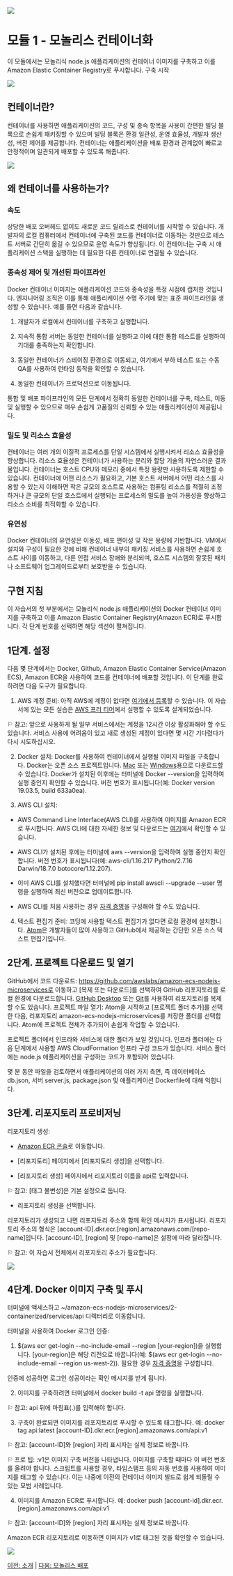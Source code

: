 ![](./images/screenshot-2022-04-24%2017.06.46.png)

# 모듈 1 - 모놀리스 컨테이너화

이 모듈에서는 모놀리식 node.js 애플리케이션의 컨테이너 이미지를 구축하고 이를 Amazon Elastic Container Registry로 푸시합니다. 구축 시작

![](./images/monolith_3-Image-Deployment-to-Amazon-ECR.ef4f8b89baccbd37380998a8d896126df5ed8a3b.png)

## 컨테이너란?
컨테이너를 사용하면 애플리케이션의 코드, 구성 및 종속 항목을 사용이 간편한 빌딩 블록으로 손쉽게 패키징할 수 있으며 빌딩 블록은 환경 일관성, 운영 효율성, 개발자 생산성, 버전 제어를 제공합니다. 컨테이너는 애플리케이션을 배포 환경과 관계없이 빠르고 안정적이며 일관되게 배포할 수 있도록 해줍니다.

![](./images/monolith_2-VM-vs-Containers.78f841efba175556d82f64d1779eb8b725de398d.png)

## 왜 컨테이너를 사용하는가?
### 속도
상당한 배포 오버헤드 없이도 새로운 코드 릴리스로 컨테이너를 시작할 수 있습니다. 개발자의 로컬 컴퓨터에서 컨테이너에 구축된 코드를 컨테이너로 이동하는 것만으로 테스트 서버로 간단히 옮길 수 있으므로 운영 속도가 향상됩니다. 이 컨테이너는 구축 시 애플리케이션 스택을 실행하는 데 필요한 다른 컨테이너로 연결될 수 있습니다.

### 종속성 제어 및 개선된 파이프라인
Docker 컨테이너 이미지는 애플리케이션 코드와 종속성을 특정 시점에 캡처한 것입니다. 엔지니어링 조직은 이를 통해 애플리케이션 수명 주기에 맞는 표준 파이프라인을 생성할 수 있습니다. 예를 들면 다음과 같습니다.

1. 개발자가 로컬에서 컨테이너를 구축하고 실행합니다.

2. 지속적 통합 서버는 동일한 컨테이너를 실행하고 이에 대한 통합 테스트를 실행하여 기대를 충족하는지 확인합니다.

3. 동일한 컨테이너가 스테이징 환경으로 이동되고, 여기에서 부하 테스트 또는 수동 QA를 사용하여 런타임 동작을 확인할 수 있습니다.

4. 동일한 컨테이너가 프로덕션으로 이동됩니다.

통합 및 배포 파이프라인의 모든 단계에서 정확히 동일한 컨테이너를 구축, 테스트, 이동 및 실행할 수 있으므로 매우 손쉽게 고품질의 신뢰할 수 있는 애플리케이션이 제공됩니다.

### 밀도 및 리소스 효율성
컨테이너는 여러 개의 이질적 프로세스를 단일 시스템에서 실행시켜서 리소스 효율성을 향상합니다. 리소스 효율성은 컨테이너가 사용하는 분리와 할당 기술의 자연스러운 결과물입니다. 컨테이너는 호스트 CPU와 메모리 중에서 특정 용량만 사용하도록 제한할 수 있습니다. 컨테이너에 어떤 리소스가 필요하고, 기본 호스트 서버에서 어떤 리소스를 사용할 수 있는지 이해하면 작은 규모의 호스트로 사용하는 컴퓨팅 리소스를 적절히 조정하거나 큰 규모의 단일 호스트에서 실행되는 프로세스의 밀도를 높여 가용성을 향상하고 리소스 소비를 최적화할 수 있습니다.

### 유연성
Docker 컨테이너의 유연성은 이동성, 배포 편이성 및 작은 용량에 기반합니다. VM에서 설치와 구성이 필요한 것에 비해 컨테이너 내부의 패키징 서비스를 사용하면 손쉽게 호스트 사이를 이동하고, 다른 인접 서비스 장애와 분리되며, 호스트 시스템의 잘못된 패치나 소프트웨어 업그레이드로부터 보호받을 수 있습니다. 

## 구현 지침
이 자습서의 첫 부분에서는 모놀리식 node.js 애플리케이션의 Docker 컨테이너 이미지를 구축하고 이를 Amazon Elastic Container Registry(Amazon ECR)로 푸시합니다. 각 단계 번호를 선택하면 해당 섹션이 펼쳐집니다.

## 1단계. 설정
다음 몇 단계에서는 Docker, Github, Amazon Elastic Container Service(Amazon ECS), Amazon ECR을 사용하여 코드를 컨테이너에 배포할 것입니다. 이 단계를 완료하려면 다음 도구가 필요합니다.

1. AWS 계정 준비: 아직 AWS에 계정이 없다면 [여기에서 등록](https://portal.aws.amazon.com/gp/aws/developer/registration/index.html)할 수 있습니다. 이 자습서에 있는 모든 실습은 [AWS 프리 티어](https://aws.amazon.com/free/)에서 실행할 수 있도록 설계되었습니다.

⚐ 참고: 앞으로 사용하게 될 일부 서비스에서는 계정을 12시간 이상 활성화해야 할 수도 있습니다. 서비스 사용에 어려움이 있고 새로 생성된 계정이 있다면 몇 시간 기다렸다가 다시 시도하십시오.

2. Docker 설치: Docker를 사용하여 컨테이너에서 실행될 이미지 파일을 구축합니다. Docker는 오픈 소스 프로젝트입니다. [Mac](https://docs.docker.com/docker-for-mac/install/) 또는 [Windows](https://docs.docker.com/docker-for-windows/install/)용으로 다운로드할 수 있습니다.
Docker가 설치된 이후에는 터미널에 Docker --version을 입력하여 실행 중인지 확인할 수 있습니다. 버전 번호가 표시됩니다(예: Docker version 19.03.5, build 633a0ea).

3. AWS CLI 설치:

- AWS Command Line Interface(AWS CLI)를 사용하여 이미지를 Amazon ECR로 푸시합니다. AWS CLI에 대한 자세한 정보 및 다운로드는 [여기](http://docs.aws.amazon.com/cli/latest/userguide/installing.html)에서 확인할 수 있습니다.

- AWS CLI가 설치된 후에는 터미널에 aws --version을 입력하여 실행 중인지 확인합니다. 버전 번호가 표시됩니다(예: aws-cli/1.16.217 Python/2.7.16 Darwin/18.7.0 botocore/1.12.207).

- 이미 AWS CLI를 설치했다면 터미널에 pip install awscli --upgrade --user 명령을 실행하여 최신 버전으로 업데이트합니다.

- AWS CLI를 처음 사용하는 경우 [자격 증명](https://docs.aws.amazon.com/cli/latest/userguide/cli-chap-configure.html)을 구성해야 할 수도 있습니다.

4. 텍스트 편집기 준비: 코딩에 사용할 텍스트 편집기가 없다면 로컬 환경에 설치합니다. [Atom](https://atom.io/)은 개발자들이 많이 사용하고 GitHub에서 제공하는 간단한 오픈 소스 텍스트 편집기입니다.

## 2단계. 프로젝트 다운로드 및 열기

GitHub에서 코드 다운로드: https://github.com/awslabs/amazon-ecs-nodejs-microservices로 이동하고 [복제 또는 다운로드]를 선택하여 GitHub 리포지토리를 로컬 환경에 다운로드합니다. [GitHub Desktop](https://desktop.github.com/) 또는 [Git](https://git-scm.com/)를 사용하여 리포지토리를 복제할 수도 있습니다.
프로젝트 파일 열기: Atom을 시작하고 [프로젝트 폴더 추가]를 선택한 다음, 리포지토리 amazon-ecs-nodejs-microservices를 저장한 폴더를 선택합니다. Atom에 프로젝트 전체가 추가되어 손쉽게 작업할 수 있습니다.

프로젝트 폴더에서 인프라와 서비스에 대한 폴더가 보일 것입니다. 인프라 폴더에는 다음 단계에서 사용할 AWS CloudFormation 인프라 구성 코드가 있습니다. 서비스 폴더에는 node.js 애플리케이션을 구성하는 코드가 포함되어 있습니다.

몇 분 동안 파일을 검토하면서 애플리케이션의 여러 가지 측면, 즉 데이터베이스 db.json, 서버 server.js, package.json 및 애플리케이션 Dockerfile에 대해 익힙니다.

## 3단계. 리포지토리 프로비저닝

리포지토리 생성:

- [Amazon ECR 콘솔](https://console.aws.amazon.com/ecs/home?#/repositories)로 이동합니다.

- [리포지토리] 페이지에서 [리포지토리 생성]을 선택합니다.

- [리포지토리 생성] 페이지에서 리포지토리 이름을 api로 입력합니다.

⚐ 참고: [태그 불변성]은 기본 설정으로 둡니다.

- 리포지토리 생성을 선택합니다.

리포지토리가 생성되고 나면 리포지토리 주소와 함께 확인 메시지가 표시됩니다. 리포지토리 주소의 형식은 [account-ID].dkr.ecr.[region].amazonaws.com/[repo-name]입니다. [account-ID], [region] 및 [repo-name]은 설정에 따라 달라집니다.

⚐ 참고: 이 자습서 전체에서 리포지토리 주소가 필요합니다.

![](./images/1-3-New-Repo.522f613f9043d718abc5e2e7b66054e6fcda4141.png)

## 4단계. Docker 이미지 구축 및 푸시

터미널에 액세스하고 ~/amazon-ecs-nodejs-microservices/2-containerized/services/api 디렉터리로 이동합니다.

터미널을 사용하여 Docker 로그인 인증:

1. $(aws ecr get-login --no-include-email --region [your-region])을 실행합니다. [your-region]은 해당 리전으로 바꿉니다(예: $(aws ecr get-login --no-include-email --region us-west-2)). 필요한 경우 [자격 증명](http://docs.aws.amazon.com/cli/latest/userguide/cli-chap-getting-started.html)을 구성합니다.

인증에 성공하면 로그인 성공이라는 확인 메시지를 받게 됩니다.

2. 이미지를 구축하려면 터미널에서 docker build -t api 명령을 실행합니다.

⚐ 참고: api 뒤에 마침표(.)를 입력해야 합니다.

3. 구축이 완료되면 이미지를 리포지토리로 푸시할 수 있도록 태그합니다. 예: docker tag api:latest [account-ID].dkr.ecr.[region].amazonaws.com/api:v1 

⚐ 참고: [account-ID]와 [region] 자리 표시자는 실제 정보로 바꿉니다.

⚐ 프로 팁: :v1은 이미지 구축 버전을 나타냅니다. 이미지를 구축할 때마다 이 버전 번호를 올려야 합니다. 스크립트를 사용할 경우, 타임스탬프 등의 자동 번호를 사용하여 이미지를 태그할 수 있습니다. 이는 나중에 이전의 컨테이너 이미지 빌드로 쉽게 되돌릴 수 있는 모범 사례입니다.

4. 이미지를 Amazon ECR로 푸시합니다. 예: docker push [account-id].dkr.ecr.[region].amazonaws.com/api:v1

⚐ 참고: [account-ID]와 [region] 자리 표시자는 실제 정보로 바꿉니다.

Amazon ECR 리포지토리로 이동하면 이미지가 v1로 태그된 것을 확인할 수 있습니다.

![](./images/m1s4-3-ecr-image-tag.1650b925b840d135c52f16de8f6f3161ebb061e7.png)

[이전: 소개](./README.md) | [다음: 모놀리스 배포](./module-two.md)